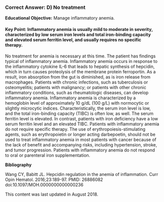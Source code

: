 
### Correct Answer: D) No treatment 

**Educational Objective:** Manage inflammatory anemia.

#### **Key Point:** Inflammatory anemia is usually mild to moderate in severity, characterized by low serum iron levels and total iron-binding capacity and elevated serum ferritin level, and usually requires no specific therapy.

No treatment for anemia is necessary at this time. The patient has findings typical of inflammatory anemia. Inflammatory anemia occurs in response to the inflammatory cytokine IL-6 that leads to hepatic synthesis of hepcidin, which in turn causes proteolysis of the membrane protein ferroportin. As a result, iron absorption from the gut is diminished, as is iron release from macrophages. Patients with chronic infections, such as tuberculosis or osteomyelitis; patients with malignancy; or patients with other chronic inflammatory conditions, such as rheumatologic diseases, can develop inflammatory anemia. Inflammatory anemia is characterized by a hemoglobin level of approximately 10 g/dL (100 g/L) with normocytic or slightly microcytic indices. Characteristically, the serum iron level is low, and the total iron-binding capacity (TIBC) is often low, as well. The serum ferritin level is elevated. In contrast, patients with iron deficiency have a low serum ferritin level and an elevated TIBC. Patients with inflammatory anemia do not require specific therapy.
The use of erythropoiesis-stimulating agents, such as erythropoietin or longer acting darbepoetin, should not be used to treat inflammatory anemia in most patients with cancer because of the lack of benefit and accompanying risks, including hypertension, stroke, and tumor progression. Patients with inflammatory anemia do not respond to oral or parenteral iron supplementation.

**Bibliography**

Wang CY, Babitt JL. Hepcidin regulation in the anemia of inflammation. Curr Opin Hematol. 2016;23:189-97. PMID: 26886082 doi:10.1097/MOH.0000000000000236

This content was last updated in August 2018.